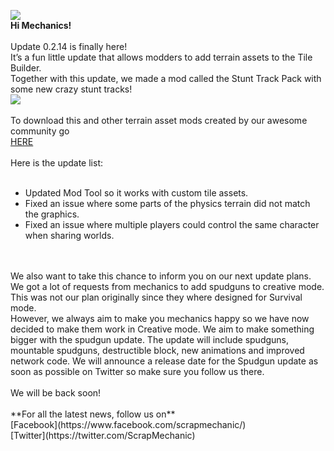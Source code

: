 ![](https://i.imgur.com/mGxFvXe.png)<br/>
**Hi Mechanics!**<br/>
<br/>
Update 0.2.14 is finally here!<br/>
It’s a fun little update that allows modders to add terrain assets to the Tile Builder. <br/>
Together with this update, we made a mod called the Stunt Track Pack with some new crazy stunt tracks!<br/>
![](https://i.imgur.com/p4UNNs0.png)<br/>
<br/>
To download this and other terrain asset mods created by our awesome community go<br/>
[HERE](http://steamcommunity.com/workshop/browse/?appid=387990&requiredtags%5B%5D=Terrain+Assets)<br/>
<br/>
Here is the update list:<br/>
<br/>
* Updated Mod Tool so it works with custom tile assets.<br/>
* Fixed an issue where some parts of the physics terrain did not match the graphics.<br/>
* Fixed an issue where multiple players could control the same character when sharing worlds.<br/><br/>
<br/>
We also want to take this chance to inform you on our next update plans. <br/>
We got a lot of requests from mechanics to add spudguns to creative mode.<br/>
This was not our plan originally since they where designed for Survival mode. <br/>
However, we always aim to make you mechanics happy so we have now decided to make them work in Creative mode. We aim to make something bigger with the spudgun update. The update will include spudguns, mountable spudguns, destructible block, new animations and improved network code. We will announce a release date for the Spudgun update as soon as possible on Twitter so make sure you follow us there. <br/>
<br/>
We will be back soon!<br/>
<br/>
**For all the latest news, follow us on**<br/>
[Facebook](https://www.facebook.com/scrapmechanic/)<br/>
[Twitter](https://twitter.com/ScrapMechanic)